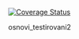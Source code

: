 [![Coverage Status](https://coveralls.io/repos/github/Afanasev-Artyom-22107/osnovi_testirovani2/badge.svg?branch=main)](https://coveralls.io/github/Afanasev-Artyom-22107/osnovi_testirovani2?branch=main)

osnovi_testirovani2